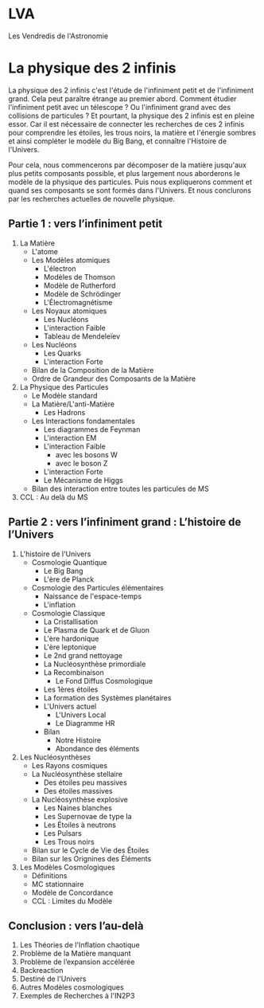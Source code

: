 # LVA
Les Vendredis de l'Astronomie 

# La physique des 2 infinis

La physique des 2 infinis c'est l'étude de l'infiniment petit et de l'infiniment grand. Cela peut paraître étrange au premier abord. 
Comment étudier l'infiniment petit avec un télescope ? Ou l'infiniment grand avec des collisions de particules ? 
Et pourtant, la physique des 2 infinis est en pleine essor. Car il est nécessaire de connecter les recherches de ces 2 infinis pour comprendre 
les étoiles, les trous noirs, la matière et l'énergie sombres et ainsi compléter le modèle du Big Bang, et connaître l'Histoire de l'Univers.

Pour cela, nous commencerons par décomposer de la matière jusqu'aux plus petits composants possible, et plus largement nous aborderons 
le modèle de la physique des particules. Puis nous expliquerons comment et quand ses composants se sont formés dans l'Univers. Et nous 
conclurons par les recherches actuelles de nouvelle physique.

## Partie 1 : vers l’infiniment petit
1. La Matière
   - L'atome
   - Les Modèles atomiques
     - L'électron
     - Modèles de Thomson
     - Modèle de Rutherford
     - Modèle de Schrödinger
     - L'Électromagnétisme
   - Les Noyaux atomiques
     - Les Nucléons
     - L'interaction Faible
     - Tableau de Mendeleïev
   - Les Nucléons
     - Les Quarks
     - L'interaction Forte
   - Bilan de la Composition de la Matière
   - Ordre de Grandeur des Composants de la Matière
2. La Physique des Particules
   - Le Modèle standard
   - La Matière/L'anti-Matière
     - Les Hadrons
   - Les Interactions fondamentales
     - Les diagrammes de Feynman
     - L'interaction EM
     - L'interaction Faible
       - avec les bosons W
       - avec le boson Z
     - L'interaction Forte
     - Le Mécanisme de Higgs
   - Bilan des interaction entre toutes les particules de MS
  3. CCL : Au delà du MS

## Partie 2 : vers l’infiniment grand : L’histoire de l’Univers
1. L'histoire de l'Univers
   - Cosmologie Quantique
     - Le Big Bang
     - L'ère de Planck
   - Cosmologie des Particules élémentaires
     - Naissance de l'espace-temps
     - L'inflation
   - Cosmologie Classique
     - La Cristallisation
     - Le Plasma de Quark et de Gluon
     - L'ère hardonique
     - L'ère leptonique
     - Le 2nd grand nettoyage
     - La Nucléosynthèse primordiale
     - La Recombinaison
       - Le Fond Diffus Cosmologique
     - Les 1ères étoiles
     - La formation des Systèmes planétaires
     - L'Univers actuel
       - L'Univers Local
       - Le Diagramme HR
     - Bilan
       - Notre Histoire
       - Abondance des éléments
1. Les Nucléosynthèses
   - Les Rayons cosmiques
   - La Nucléosynthèse stellaire
     - Des étoiles peu massives
     - Des étoiles massives
   - La Nucléosynthèse explosive
     - Les Naines blanches
     - Les Supernovae de type Ia
     - Les Étoiles à neutrons
     - Les Pulsars
     - Les Trous noirs
   - Bilan sur le Cycle de Vie des Étoiles
   - Bilan sur les Orignines des Éléments
1. Les Modèles Cosmologiques
   - Définitions
   - MC stationnaire
   - Modèle de Concordance
   - CCL : Limites du Modèle

## Conclusion : vers l’au-delà
1. Les Théories de l'Inflation chaotique
2. Problème de la Matière manquant
1. Problème de l’expansion accélérée
1. Backreaction
2. Destiné de l'Univers
3. Autres Modèles cosmologiques
1. Exemples de Recherches à l'IN2P3
